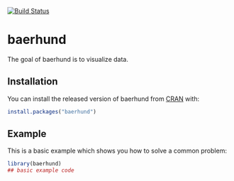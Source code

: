 [![Build Status](https://travis-ci.org/khanhthuong2804/baerhund.svg?branch=master)](https://travis-ci.org/khanhthuong2804/baerhund)
# baerhund

<!-- badges: start -->
<!-- badges: end -->

The goal of baerhund is to visualize data.

## Installation

You can install the released version of baerhund from [CRAN](https://CRAN.R-project.org) with:

``` r
install.packages("baerhund")
```

## Example

This is a basic example which shows you how to solve a common problem:

``` r
library(baerhund)
## basic example code
```

